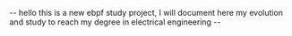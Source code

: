 -- hello this is a new ebpf study project, I will document here my evolution and study to reach my degree in electrical engineering -- 